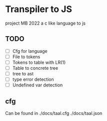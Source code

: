 # Transpiler to JS
project MB 2022 a c like language to js

## TODO
- [ ] Cfg for language
- [ ] File to tokens
- [ ] Tokens to table with LR(1)
- [ ] Table to concrete tree
- [ ] tree to ast
- [ ] type error detection
- [ ] Undefined var detection

## cfg
Can be found in
./docs/taal.cfg
./docs/taal.json